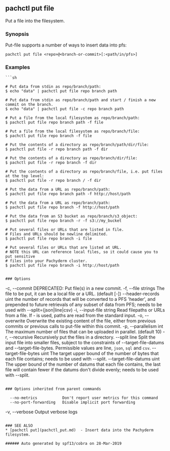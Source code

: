 ## pachctl put file

Put a file into the filesystem.

### Synopsis


Put-file supports a number of ways to insert data into pfs:

```
pachctl put file <repo>@<branch-or-commit>[:<path/in/pfs>]
```

### Examples

```
```sh

# Put data from stdin as repo/branch/path:
$ echo "data" | pachctl put file repo branch path

# Put data from stdin as repo/branch/path and start / finish a new commit on the branch.
$ echo "data" | pachctl put file -c repo branch path

# Put a file from the local filesystem as repo/branch/path:
$ pachctl put file repo branch path -f file

# Put a file from the local filesystem as repo/branch/file:
$ pachctl put file repo branch -f file

# Put the contents of a directory as repo/branch/path/dir/file:
$ pachctl put file -r repo branch path -f dir

# Put the contents of a directory as repo/branch/dir/file:
$ pachctl put file -r repo branch -f dir

# Put the contents of a directory as repo/branch/file, i.e. put files at the top level:
$ pachctl put file -r repo branch / -f dir

# Put the data from a URL as repo/branch/path:
$ pachctl put file repo branch path -f http://host/path

# Put the data from a URL as repo/branch/path:
$ pachctl put file repo branch -f http://host/path

# Put the data from an S3 bucket as repo/branch/s3_object:
$ pachctl put file repo branch -r -f s3://my_bucket

# Put several files or URLs that are listed in file.
# Files and URLs should be newline delimited.
$ pachctl put file repo branch -i file

# Put several files or URLs that are listed at URL.
# NOTE this URL can reference local files, so it could cause you to put sensitive
# files into your Pachyderm cluster.
$ pachctl put file repo branch -i http://host/path
```
```

### Options

```
  -c, --commit                    DEPRECATED: Put file(s) in a new commit.
  -f, --file strings              The file to be put, it can be a local file or a URL. (default [-])
      --header-records uint       the number of records that will be converted to a PFS 'header', and prepended to future retrievals of any subset of data from PFS; needs to be used with --split=(json|line|csv)
  -i, --input-file string         Read filepaths or URLs from a file.  If - is used, paths are read from the standard input.
  -o, --overwrite                 Overwrite the existing content of the file, either from previous commits or previous calls to put-file within this commit.
  -p, --parallelism int           The maximum number of files that can be uploaded in parallel. (default 10)
  -r, --recursive                 Recursively put the files in a directory.
      --split line                Split the input file into smaller files, subject to the constraints of --target-file-datums and --target-file-bytes. Permissible values are line, `json`, `sql` and `csv`.
      --target-file-bytes uint    The target upper bound of the number of bytes that each file contains; needs to be used with --split.
      --target-file-datums uint   The upper bound of the number of datums that each file contains, the last file will contain fewer if the datums don't divide evenly; needs to be used with --split.
```

### Options inherited from parent commands

```
      --no-metrics           Don't report user metrics for this command
      --no-port-forwarding   Disable implicit port forwarding
  -v, --verbose              Output verbose logs
```

### SEE ALSO
* [pachctl put](pachctl_put.md)	 - Insert data into the Pachyderm filesystem.

###### Auto generated by spf13/cobra on 28-Mar-2019
